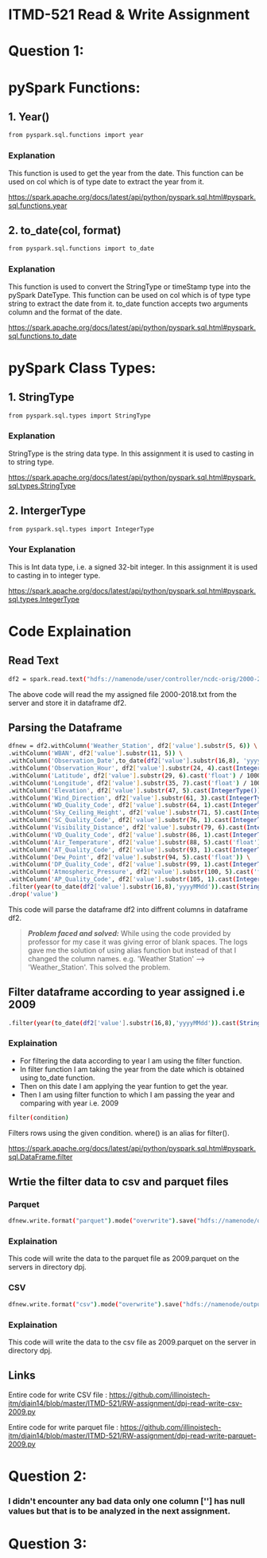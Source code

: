 # ITMD-521 Read & Write Assignment

# Question 1:

# pySpark Functions:

## 1. Year()

```bash
from pyspark.sql.functions import year
```
### Explanation

This function is used to get the year from the date. This function can be used on col which is of type date to extract the year from it.

https://spark.apache.org/docs/latest/api/python/pyspark.sql.html#pyspark.sql.functions.year

## 2. to_date(col, format)   

```bash
from pyspark.sql.functions import to_date
```
### Explanation

This function is used to convert the StringType or timeStamp type into the pySpark DateType. This function can be used on col which is of type type string to extract the date from it. to_date function accepts two arguments column and the format of the date.

https://spark.apache.org/docs/latest/api/python/pyspark.sql.html#pyspark.sql.functions.to_date


# pySpark Class Types:

## 1. StringType
```bash
from pyspark.sql.types import StringType
```
### Explanation
StringType is the string data type. In this assignment it is used to casting in to string type.

https://spark.apache.org/docs/latest/api/python/pyspark.sql.html#pyspark.sql.types.StringType

## 2. IntergerType
```bash
from pyspark.sql.types import IntegerType
```
### Your Explanation

This is Int data type, i.e. a signed 32-bit integer. In this assignment it is used to casting in to integer type.

https://spark.apache.org/docs/latest/api/python/pyspark.sql.html#pyspark.sql.types.IntegerType

# Code Explaination

## Read Text 
```bash
df2 = spark.read.text("hdfs://namenode/user/controller/ncdc-orig/2000-2018.txt")
```

The above code will read the my assigned file 2000-2018.txt from the server and store it in dataframe df2.

## Parsing the Dataframe
```bash
dfnew = df2.withColumn('Weather_Station', df2['value'].substr(5, 6)) \
.withColumn('WBAN', df2['value'].substr(11, 5)) \
.withColumn('Observation_Date',to_date(df2['value'].substr(16,8), 'yyyyMMdd')) \
.withColumn('Observation_Hour', df2['value'].substr(24, 4).cast(IntegerType())) \
.withColumn('Latitude', df2['value'].substr(29, 6).cast('float') / 1000) \
.withColumn('Longitude', df2['value'].substr(35, 7).cast('float') / 1000) \
.withColumn('Elevation', df2['value'].substr(47, 5).cast(IntegerType())) \
.withColumn('Wind_Direction', df2['value'].substr(61, 3).cast(IntegerType())) \
.withColumn('WD_Quality_Code', df2['value'].substr(64, 1).cast(IntegerType())) \
.withColumn('Sky_Ceiling_Height', df2['value'].substr(71, 5).cast(IntegerType())) \
.withColumn('SC_Quality_Code', df2['value'].substr(76, 1).cast(IntegerType())) \
.withColumn('Visibility_Distance', df2['value'].substr(79, 6).cast(IntegerType())) \
.withColumn('VD_Quality_Code', df2['value'].substr(86, 1).cast(IntegerType())) \
.withColumn('Air_Temperature', df2['value'].substr(88, 5).cast('float') /10) \
.withColumn('AT_Quality_Code', df2['value'].substr(93, 1).cast(IntegerType())) \
.withColumn('Dew_Point', df2['value'].substr(94, 5).cast('float')) \
.withColumn('DP_Quality_Code', df2['value'].substr(99, 1).cast(IntegerType())) \
.withColumn('Atmospheric_Pressure', df2['value'].substr(100, 5).cast('float')/ 10) \
.withColumn('AP_Quality_Code', df2['value'].substr(105, 1).cast(IntegerType())) \
.filter(year(to_date(df2['value'].substr(16,8),'yyyyMMdd')).cast(StringType()) == '2009') \
.drop('value')
```
This code will parse the dataframe df2 into diffrent columns in dataframe df2.

> **_Problem faced and solved:_** While using the code provided by professor for my case it was giving error of blank spaces. The logs gave me the solution of using alias function but instead of that I changed the column names. 
e.g. 'Weather Station' --> 'Weather_Station'. This solved the problem.

## Filter dataframe according to year assigned i.e 2009

```bash
.filter(year(to_date(df2['value'].substr(16,8),'yyyyMMdd')).cast(StringType()) == '2009') \
```
### Explaination
* For filtering the data according to year I am using the filter function. 
* In filter function I am taking the year from the date which is obtained using to_date function. 
* Then on this date I am applying the year funtion to get the year. 
* Then I am using filter function to which I am passing the year and comparing with year i.e. 2009

```bash
filter(condition)
```
Filters rows using the given condition. where() is an alias for filter().

https://spark.apache.org/docs/latest/api/python/pyspark.sql.html#pyspark.sql.DataFrame.filter


## Wrtie the filter data to csv and parquet files

### Parquet

```bash
dfnew.write.format("parquet").mode("overwrite").save("hdfs://namenode/output/itmd-521/dpj/2009.parquet")
```

### Explaination
This code will write the data to the parquet file as 2009.parquet on the servers in directory dpj.

### CSV

```bash
dfnew.write.format("csv").mode("overwrite").save("hdfs://namenode/output/itmd-521/dpj/2009.csv")
```

### Explaination
This code will write the data to the csv file as 2009.parquet on the server in directory dpj.

## Links

Entire code for write CSV file : https://github.com/illinoistech-itm/djain14/blob/master/ITMD-521/RW-assignment/dpj-read-write-csv-2009.py

Entire code for write parquet file : https://github.com/illinoistech-itm/djain14/blob/master/ITMD-521/RW-assignment/dpj-read-write-parquet-2009.py


# Question 2:

### I didn't encounter any bad data only one column [''] has null values but that is to be analyzed in the next assignment.

# Question 3: 
